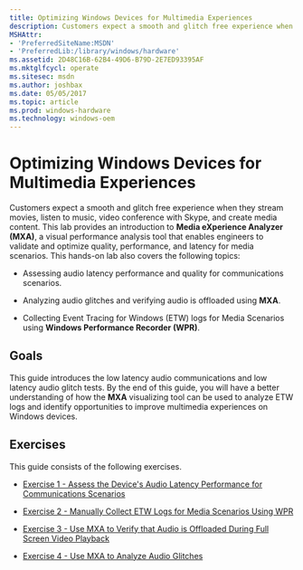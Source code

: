 ```yaml
---
title: Optimizing Windows Devices for Multimedia Experiences
description: Customers expect a smooth and glitch free experience when they stream movies, listen to music, video conference with Skype, and create media content.
MSHAttr:
- 'PreferredSiteName:MSDN'
- 'PreferredLib:/library/windows/hardware'
ms.assetid: 2D48C16B-62B4-49D6-B79D-2E7ED93395AF
ms.mktglfcycl: operate
ms.sitesec: msdn
ms.author: joshbax
ms.date: 05/05/2017
ms.topic: article
ms.prod: windows-hardware
ms.technology: windows-oem
---
```


# Optimizing Windows Devices for Multimedia Experiences


Customers expect a smooth and glitch free experience when they stream movies, listen to music, video conference with Skype, and create media content. This lab provides an introduction to **Media eXperience Analyzer (MXA)**, a visual performance analysis tool that enables engineers to validate and optimize quality, performance, and latency for media scenarios. This hands-on lab also covers the following topics:

-   Assessing audio latency performance and quality for communications scenarios.

-   Analyzing audio glitches and verifying audio is offloaded using **MXA**.

-   Collecting Event Tracing for Windows (ETW) logs for Media Scenarios using **Windows Performance Recorder (WPR)**.

## Goals


This guide introduces the low latency audio communications and low latency audio glitch tests. By the end of this guide, you will have a better understanding of how the **MXA** visualizing tool can be used to analyze ETW logs and identify opportunities to improve multimedia experiences on Windows devices.

## Exercises


This guide consists of the following exercises.

-   [Exercise 1 - Assess the Device's Audio Latency Performance for Communications Scenarios](optimizing-windows-devices-for-multimedia-experiences-exercise-1.md)

-   [Exercise 2 - Manually Collect ETW Logs for Media Scenarios Using WPR](optimizing-windows-devices-for-multimedia-experiences-exercise-2.md)

-   [Exercise 3 - Use MXA to Verify that Audio is Offloaded During Full Screen Video Playback](optimizing-windows-devices-for-multimedia-experiences-exercise-3.md)

-   [Exercise 4 - Use MXA to Analyze Audio Glitches](optimizing-windows-devices-for-multimedia-experiences-exercise-4.md)

 

 






